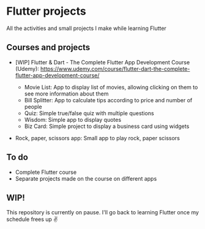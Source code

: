 # Flutter projects
All the activities and small projects I make while learning Flutter

## Courses and projects
- [WIP] Flutter & Dart - The Complete Flutter App Development Course (Udemy): https://www.udemy.com/course/flutter-dart-the-complete-flutter-app-development-course/
  - Movie List: App to display list of movies, allowing clicking on them to see more information about them
  - Bill Splitter: App to calculate tips according to price and number of people
  - Quiz: Simple true/false quiz with multiple questions
  - Wisdom: Simple app to display quotes
  - Biz Card: Simple project to display a business card using widgets

- Rock, paper, scissors app: Small app to play rock, paper scissors

## To do
- Complete Flutter course
- Separate projects made on the course on different apps

## WIP!
This repository is currently on pause. I'll go back to learning Flutter once my schedule frees up ✌️
